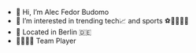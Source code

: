 - 👋 Hi, I’m Alec Fedor Budomo
- 👀 I’m interested in trending tech📈 and sports ⚽️🏀🥊🏊🏾
- 📍 Located in Berlin 🇩🇪
- 🫱🏻‍🫲🏾 Team Player

